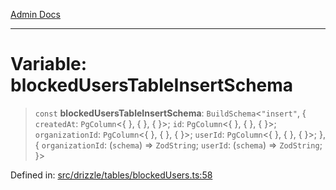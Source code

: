 [Admin Docs](/)

***

# Variable: blockedUsersTableInsertSchema

> `const` **blockedUsersTableInsertSchema**: `BuildSchema`\<`"insert"`, \{ `createdAt`: `PgColumn`\<\{ \}, \{ \}, \{ \}\>; `id`: `PgColumn`\<\{ \}, \{ \}, \{ \}\>; `organizationId`: `PgColumn`\<\{ \}, \{ \}, \{ \}\>; `userId`: `PgColumn`\<\{ \}, \{ \}, \{ \}\>; \}, \{ `organizationId`: (`schema`) => `ZodString`; `userId`: (`schema`) => `ZodString`; \}\>

Defined in: [src/drizzle/tables/blockedUsers.ts:58](https://github.com/Sourya07/talawa-api/blob/aac5f782223414da32542752c1be099f0b872196/src/drizzle/tables/blockedUsers.ts#L58)
